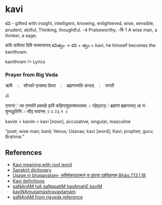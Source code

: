 # kavi

కవి - gifted with insight, intelligent, knowing, enlightened, wise, sensible, prudent, skilful, Thinking, thoughtful. -4 Praiseworthy. -विः 1 A wise man, a thinker, a sage;



कविः कवित्वा दिवि रूपमासजत् 
కవిత్వం -> కవి + త్వం = kavi, he himself becomes the kavithvam.

kavithvam != Lyrics


### Prayer from Rig Veda


ऋषि    :    सौनकॊ गृत्समद
दॆवता    :    ब्रह्मणस्पतिः
छन्दस्    :    जगती

ॐ

ग॒णाना॑ं त्वा ग॒णप॑तिं हवामहॆ क॒विं क॑वि॒णामु॑प॒मश्र॑वस्तमम् ।
ज्यॆ॒ष्ठ॒राज॒ं ब्रह्म॑णां ब्रह्मनस्पत॒ आ नः॑ शृ॒ण्वन्नू॒तिभि॑ः सीद॒ साद॑नम् ॥ २.२३.१ ॥


kaviṃ < kavim < kavi
[noun], accusative, singular, masculine

“poet; wise man; bard; Venus; Uśanas; kavi [word]; Kavi; prophet; guru; Brahma.”

## References

- [Kavi meaning with root word](https://sanskritdictionary.com/kavi/11512/4)
- [Sanskirt dictionary](https://sanskritdictionary.com/?q=kavi)
- [Usage in bhagavatam- कविर्मूकवदात्मानं स दृष्ट्या दर्शयेन्नृणाम् Bhāg.7.13,1.18](https://gitabase.com/eng/SB/7/13/10)
- [Kavi definitions](https://www.wisdomlib.org/definition/kavi)
- [gaNAnAM tvA gaNapatiM havAmahE kaviM kaviNAmupamashravastamam](https://www.shaivam.org/daily-prayers-hindu-prayer-hub/gananam-tva-prayer-for-protection/#gsc.tab=0)
- [gaNAnAM from rigveda reference](https://www.wisdomlib.org/hinduism/book/rig-veda-english-translation/d/doc831301.html)